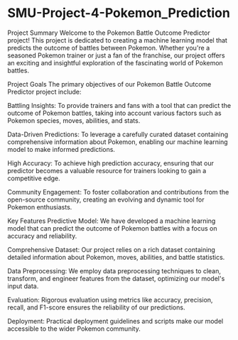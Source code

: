 # SMU-Project-4-Pokemon_Prediction

Project Summary
Welcome to the Pokemon Battle Outcome Predictor project! This project is dedicated to creating a machine learning model that predicts the outcome of battles between Pokemon. Whether you're a seasoned Pokemon trainer or just a fan of the franchise, our project offers an exciting and insightful exploration of the fascinating world of Pokemon battles.

Project Goals
The primary objectives of our Pokemon Battle Outcome Predictor project include:

Battling Insights: To provide trainers and fans with a tool that can predict the outcome of Pokemon battles, taking into account various factors such as Pokemon species, moves, abilities, and stats.

Data-Driven Predictions: To leverage a carefully curated dataset containing comprehensive information about Pokemon, enabling our machine learning model to make informed predictions.

High Accuracy: To achieve high prediction accuracy, ensuring that our predictor becomes a valuable resource for trainers looking to gain a competitive edge.

Community Engagement: To foster collaboration and contributions from the open-source community, creating an evolving and dynamic tool for Pokemon enthusiasts.

Key Features
Predictive Model: We have developed a machine learning model that can predict the outcome of Pokemon battles with a focus on accuracy and reliability.

Comprehensive Dataset: Our project relies on a rich dataset containing detailed information about Pokemon, moves, abilities, and battle statistics.

Data Preprocessing: We employ data preprocessing techniques to clean, transform, and engineer features from the dataset, optimizing our model's input data.

Evaluation: Rigorous evaluation using metrics like accuracy, precision, recall, and F1-score ensures the reliability of our predictions.

Deployment: Practical deployment guidelines and scripts make our model accessible to the wider Pokemon community.